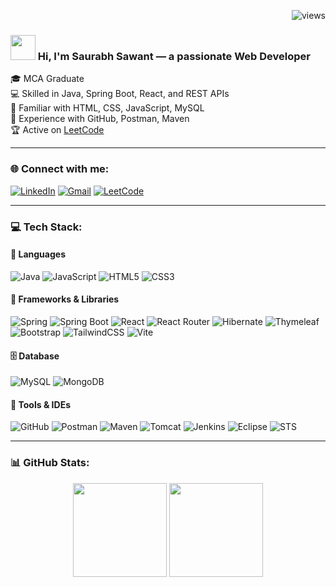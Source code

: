 <!-- Profile View Counter & Greeting -->
<p align="right">
  <img src="https://komarev.com/ghpvc/?username=SaurabhSawant404&label=Profile+Views&color=0e75b6&style=flat" alt="views" />
</p>

<h3 align="left">
  <img src="https://raw.githubusercontent.com/aemmadi/aemmadi/master/wave.gif" width="40px"> Hi, I'm Saurabh Sawant — a passionate Web Developer
</h3>

🎓 MCA Graduate  
💻 Skilled in Java, Spring Boot, React, and REST APIs  
🧠 Familiar with HTML, CSS, JavaScript, MySQL  
🔧 Experience with GitHub, Postman, Maven  
🏆 Active on [LeetCode](https://leetcode.com/u/saurabh_Sawant/)

---

### 🌐 Connect with me:
[![LinkedIn](https://img.shields.io/badge/LinkedIn-0077B5?style=flat&logo=linkedin&logoColor=white)](https://linkedin.com/in/saurabh-sawant)
[![Gmail](https://img.shields.io/badge/Gmail-D14836?style=flat&logo=gmail&logoColor=white)](mailto:saurabhsawant123321@gmail.com)
[![LeetCode](https://img.shields.io/badge/LeetCode-FFA116?style=flat&logo=leetcode&logoColor=black)](https://leetcode.com/u/saurabh_Sawant/)

---

### 💻 Tech Stack:

#### 🔷 Languages  
![Java](https://img.shields.io/badge/Java-ED8B00?style=flat-square&logo=openjdk&logoColor=white) 
![JavaScript](https://img.shields.io/badge/JavaScript-F7DF1E?style=flat-square&logo=javascript&logoColor=black) 
![HTML5](https://img.shields.io/badge/HTML5-E34F26?style=flat-square&logo=html5&logoColor=white) 
![CSS3](https://img.shields.io/badge/CSS3-1572B6?style=flat-square&logo=css3&logoColor=white)

#### 🔶 Frameworks & Libraries  
![Spring](https://img.shields.io/badge/Spring-6DB33F?style=flat-square&logo=spring&logoColor=white) 
![Spring Boot](https://img.shields.io/badge/SpringBoot-6DB33F?style=flat-square&logo=springboot&logoColor=white) 
![React](https://img.shields.io/badge/React-20232a?style=flat-square&logo=react&logoColor=61DAFB) 
![React Router](https://img.shields.io/badge/React_Router-CA4245?style=flat-square&logo=react-router&logoColor=white) 
![Hibernate](https://img.shields.io/badge/Hibernate-59666C?style=flat-square&logo=hibernate&logoColor=white) 
![Thymeleaf](https://img.shields.io/badge/Thymeleaf-005C0F?style=flat-square&logo=thymeleaf&logoColor=white) 
![Bootstrap](https://img.shields.io/badge/Bootstrap-8811FA?style=flat-square&logo=bootstrap&logoColor=white) 
![TailwindCSS](https://img.shields.io/badge/TailwindCSS-38B2AC?style=flat-square&logo=tailwind-css&logoColor=white) 
![Vite](https://img.shields.io/badge/Vite-646CFF?style=flat-square&logo=vite&logoColor=white)

#### 🗄️ Database  
![MySQL](https://img.shields.io/badge/MySQL-4479A1?style=flat-square&logo=mysql&logoColor=white) 
![MongoDB](https://img.shields.io/badge/MongoDB-47A248?style=flat-square&logo=mongodb&logoColor=white)

#### 🧰 Tools & IDEs  
![GitHub](https://img.shields.io/badge/GitHub-121011?style=flat-square&logo=github&logoColor=white) 
![Postman](https://img.shields.io/badge/Postman-FF6C37?style=flat-square&logo=postman&logoColor=white) 
![Maven](https://img.shields.io/badge/Maven-C71A36?style=flat-square&logo=apache-maven&logoColor=white) 
![Tomcat](https://img.shields.io/badge/Tomcat-F8DC75?style=flat-square&logo=apache-tomcat&logoColor=black) 
![Jenkins](https://img.shields.io/badge/Jenkins-2C5263?style=flat-square&logo=jenkins&logoColor=white) 
![Eclipse](https://img.shields.io/badge/Eclipse-2C2255?style=flat-square&logo=eclipse&logoColor=white) 
![STS](https://img.shields.io/badge/STS-6DB33F?style=flat-square&logo=spring&logoColor=white)

---

### 📊 GitHub Stats:
<p align="center">
  <img src="https://github-readme-stats.vercel.app/api?username=SaurabhSawant404&theme=github_dark&hide_border=false&count_private=true&show_icons=true" height="150"/>
  <img src="https://github-readme-stats.vercel.app/api/top-langs/?username=SaurabhSawant404&theme=github_dark&hide_border=false&layout=compact" height="150"/>
</p>
